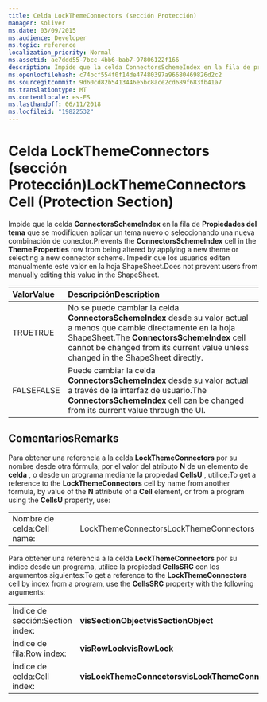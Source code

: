 ```yaml
---
title: Celda LockThemeConnectors (sección Protección)
manager: soliver
ms.date: 03/09/2015
ms.audience: Developer
ms.topic: reference
localization_priority: Normal
ms.assetid: ae7ddd55-7bcc-4bb6-bab7-97806122f166
description: Impide que la celda ConnectorsSchemeIndex en la fila de propiedades del tema que se modifiquen aplicar un tema nuevo o seleccionando una nueva combinación de conector. Impedir que los usuarios editen manualmente este valor en la hoja ShapeSheet.
ms.openlocfilehash: c74bcf554f0f14de47480397a96680469826d2c2
ms.sourcegitcommit: 9d60cd82b5413446e5bc8ace2cd689f683fb41a7
ms.translationtype: MT
ms.contentlocale: es-ES
ms.lasthandoff: 06/11/2018
ms.locfileid: "19822532"
---
```

# <a name="lockthemeconnectors-cell-protection-section"></a><span data-ttu-id="e5a03-104">Celda LockThemeConnectors (sección Protección)</span><span class="sxs-lookup"><span data-stu-id="e5a03-104">LockThemeConnectors Cell (Protection Section)</span></span>

<span data-ttu-id="e5a03-105">Impide que la celda **ConnectorsSchemeIndex** en la fila de **Propiedades del tema** que se modifiquen aplicar un tema nuevo o seleccionando una nueva combinación de conector.</span><span class="sxs-lookup"><span data-stu-id="e5a03-105">Prevents the **ConnectorsSchemeIndex** cell in the **Theme Properties** row from being altered by applying a new theme or selecting a new connector scheme.</span></span> <span data-ttu-id="e5a03-106">Impedir que los usuarios editen manualmente este valor en la hoja ShapeSheet.</span><span class="sxs-lookup"><span data-stu-id="e5a03-106">Does not prevent users from manually editing this value in the ShapeSheet.</span></span> 
  
|<span data-ttu-id="e5a03-107">**Valor**</span><span class="sxs-lookup"><span data-stu-id="e5a03-107">**Value**</span></span>|<span data-ttu-id="e5a03-108">**Descripción**</span><span class="sxs-lookup"><span data-stu-id="e5a03-108">**Description**</span></span>|
|:-----|:-----|
|<span data-ttu-id="e5a03-109">TRUE</span><span class="sxs-lookup"><span data-stu-id="e5a03-109">TRUE</span></span>  <br/> |<span data-ttu-id="e5a03-110">No se puede cambiar la celda **ConnectorsSchemeIndex** desde su valor actual a menos que cambie directamente en la hoja ShapeSheet.</span><span class="sxs-lookup"><span data-stu-id="e5a03-110">The **ConnectorsSchemeIndex** cell cannot be changed from its current value unless changed in the ShapeSheet directly.</span></span>  <br/> |
|<span data-ttu-id="e5a03-111">FALSE</span><span class="sxs-lookup"><span data-stu-id="e5a03-111">FALSE</span></span>  <br/> |<span data-ttu-id="e5a03-112">Puede cambiar la celda **ConnectorsSchemeIndex** desde su valor actual a través de la interfaz de usuario.</span><span class="sxs-lookup"><span data-stu-id="e5a03-112">The **ConnectorsSchemeIndex** cell can be changed from its current value through the UI.</span></span>  <br/> |
   
## <a name="remarks"></a><span data-ttu-id="e5a03-113">Comentarios</span><span class="sxs-lookup"><span data-stu-id="e5a03-113">Remarks</span></span>

<span data-ttu-id="e5a03-114">Para obtener una referencia a la celda **LockThemeConnectors** por su nombre desde otra fórmula, por el valor del atributo **N** de un elemento de **celda** , o desde un programa mediante la propiedad **CellsU** , utilice:</span><span class="sxs-lookup"><span data-stu-id="e5a03-114">To get a reference to the **LockThemeConnectors** cell by name from another formula, by value of the **N** attribute of a **Cell** element, or from a program using the **CellsU** property, use:</span></span> 
  
|||
|:-----|:-----|
| <span data-ttu-id="e5a03-115">Nombre de celda:</span><span class="sxs-lookup"><span data-stu-id="e5a03-115">Cell name:</span></span>  <br/> | <span data-ttu-id="e5a03-116">LockThemeConnectors</span><span class="sxs-lookup"><span data-stu-id="e5a03-116">LockThemeConnectors</span></span>  <br/> |
   
<span data-ttu-id="e5a03-117">Para obtener una referencia a la celda **LockThemeConnectors** por su índice desde un programa, utilice la propiedad **CellsSRC** con los argumentos siguientes:</span><span class="sxs-lookup"><span data-stu-id="e5a03-117">To get a reference to the **LockThemeConnectors** cell by index from a program, use the **CellsSRC** property with the following arguments:</span></span> 
  
|||
|:-----|:-----|
| <span data-ttu-id="e5a03-118">Índice de sección:</span><span class="sxs-lookup"><span data-stu-id="e5a03-118">Section index:</span></span>  <br/> |<span data-ttu-id="e5a03-119">**visSectionObject**</span><span class="sxs-lookup"><span data-stu-id="e5a03-119">**visSectionObject**</span></span> <br/> |
| <span data-ttu-id="e5a03-120">Índice de fila:</span><span class="sxs-lookup"><span data-stu-id="e5a03-120">Row index:</span></span>  <br/> |<span data-ttu-id="e5a03-121">**visRowLock**</span><span class="sxs-lookup"><span data-stu-id="e5a03-121">**visRowLock**</span></span> <br/> |
| <span data-ttu-id="e5a03-122">Índice de celda:</span><span class="sxs-lookup"><span data-stu-id="e5a03-122">Cell index:</span></span>  <br/> |<span data-ttu-id="e5a03-123">**visLockThemeConnectors**</span><span class="sxs-lookup"><span data-stu-id="e5a03-123">**visLockThemeConnectors**</span></span> <br/> |
   


